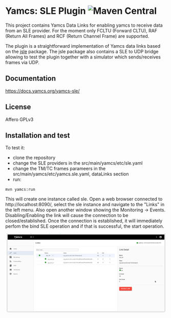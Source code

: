 # Yamcs: SLE Plugin ![Maven Central](https://img.shields.io/maven-central/v/org.yamcs/yamcs-sle.svg?label=release)

This project contains Yamcs Data Links for enabling yamcs to receive data from an SLE provider.
For the moment only FCLTU (Forward CLTU), RAF (Return All Frames) and RCF (Return Channel Frame) are supported.

The plugin is a straightforward implementation of Yamcs data links based on the [jsle](https://github.com/yamcs/jsle) package. The jsle package also contains a SLE to UDP bridge allowing to test the plugin together with a simulator which sends/receives frames via UDP.

## Documentation

https://docs.yamcs.org/yamcs-sle/


## License

Affero GPLv3


## Installation and test

To test it:
- clone the repository
- change the SLE providers in the src/main/yamcs/etc/sle.yaml 
- change the TM/TC frames parameers in the src/main/yamcs/etc/yamcs.sle.yaml, dataLinks section
- run:

```
mvn yamcs:run
```

This will create one instance called sle. Open a web browser connected to http://localhost:8090/, select the sle instance and navigate to the "Links" in the left menu. Also open another window showing the Monitoring -> Events. Disabling/Enabling the link will cause the connection to be closed/established. Once the connection is established, it will immediately perfom the bind SLE operation and if that is successful, the start operation.




![](yamcs-connected-to-sle.png?raw=true)
